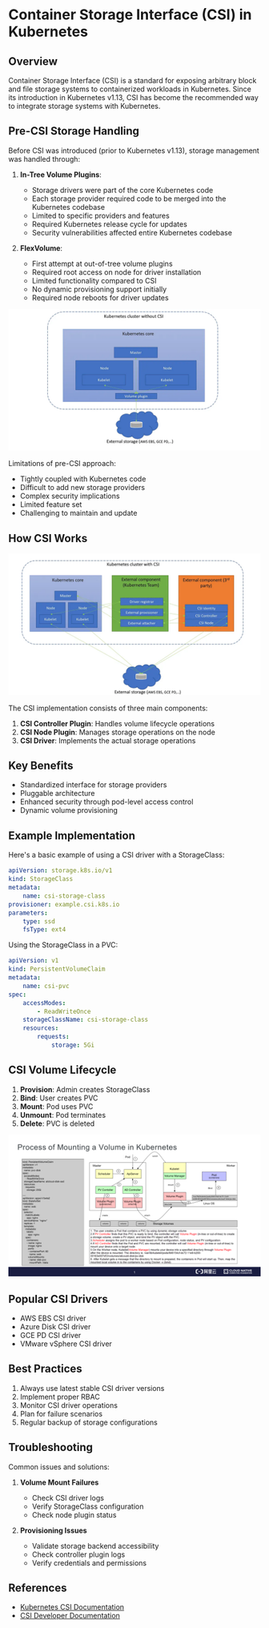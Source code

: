 # Container Storage Interface (CSI) in Kubernetes

## Overview
Container Storage Interface (CSI) is a standard for exposing arbitrary block and file storage systems to containerized workloads in Kubernetes. Since its introduction in Kubernetes v1.13, CSI has become the recommended way to integrate storage systems with Kubernetes.

## Pre-CSI Storage Handling

Before CSI was introduced (prior to Kubernetes v1.13), storage management was handled through:

1. **In-Tree Volume Plugins**:
   - Storage drivers were part of the core Kubernetes code
   - Each storage provider required code to be merged into the Kubernetes codebase
   - Limited to specific providers and features
   - Required Kubernetes release cycle for updates
   - Security vulnerabilities affected entire Kubernetes codebase

2. **FlexVolume**:
   - First attempt at out-of-tree volume plugins
   - Required root access on node for driver installation
   - Limited functionality compared to CSI
   - No dynamic provisioning support initially
   - Required node reboots for driver updates

![Before CSI](/images/Before_CSI.webp)

Limitations of pre-CSI approach:
- Tightly coupled with Kubernetes code
- Difficult to add new storage providers
- Complex security implications
- Limited feature set
- Challenging to maintain and update

## How CSI Works

![CSI Architecture](/images/CSI.webp)

The CSI implementation consists of three main components:

1. **CSI Controller Plugin**: Handles volume lifecycle operations
2. **CSI Node Plugin**: Manages storage operations on the node
3. **CSI Driver**: Implements the actual storage operations

## Key Benefits
- Standardized interface for storage providers
- Pluggable architecture
- Enhanced security through pod-level access control
- Dynamic volume provisioning

## Example Implementation

Here's a basic example of using a CSI driver with a StorageClass:

```yaml
apiVersion: storage.k8s.io/v1
kind: StorageClass
metadata:
    name: csi-storage-class
provisioner: example.csi.k8s.io
parameters:
    type: ssd
    fsType: ext4
```

Using the StorageClass in a PVC:

```yaml
apiVersion: v1
kind: PersistentVolumeClaim
metadata:
    name: csi-pvc
spec:
    accessModes:
        - ReadWriteOnce
    storageClassName: csi-storage-class
    resources:
        requests:
            storage: 5Gi
```

## CSI Volume Lifecycle

1. **Provision**: Admin creates StorageClass
2. **Bind**: User creates PVC
3. **Mount**: Pod uses PVC
4. **Unmount**: Pod terminates
5. **Delete**: PVC is deleted

![CSI Lifecycle](/images/csi-lifecycle.png)

## Popular CSI Drivers
- AWS EBS CSI driver
- Azure Disk CSI driver
- GCE PD CSI driver
- VMware vSphere CSI driver

## Best Practices
1. Always use latest stable CSI driver versions
2. Implement proper RBAC
3. Monitor CSI driver operations
4. Plan for failure scenarios
5. Regular backup of storage configurations

## Troubleshooting
Common issues and solutions:

1. **Volume Mount Failures**
     - Check CSI driver logs
     - Verify StorageClass configuration
     - Check node plugin status

2. **Provisioning Issues**
     - Validate storage backend accessibility
     - Check controller plugin logs
     - Verify credentials and permissions

## References
- [Kubernetes CSI Documentation](https://kubernetes.io/docs/concepts/storage/volumes/#csi)
- [CSI Developer Documentation](https://kubernetes-csi.github.io/docs/)